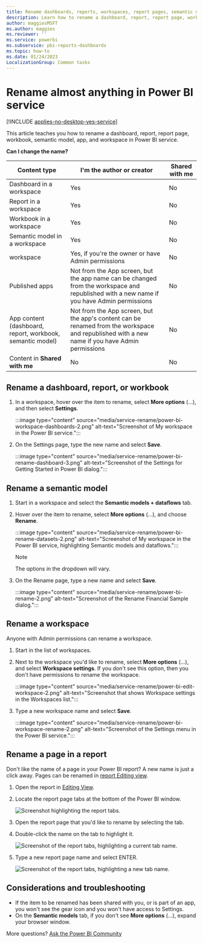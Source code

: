 ```yaml
---
title: Rename dashboards, reports, workspaces, report pages, semantic models
description: Learn how to rename a dashboard, report, report page, workbook, semantic model, app, and workspace in the Power BI service.
author: maggiesMSFT
ms.author: maggies
ms.reviewer: ''
ms.service: powerbi
ms.subservice: pbi-reports-dashboards
ms.topic: how-to
ms.date: 01/24/2023
LocalizationGroup: Common tasks
---
```

# Rename almost anything in Power BI service

[!INCLUDE [applies-no-desktop-yes-service](../includes/applies-no-desktop-yes-service.md)]

This article teaches you how to rename a dashboard, report, report page, workbook, semantic model, app, and workspace in Power BI service.

**Can I change the name?**

| Content type | I'm the author or creator | Shared with me |
| --- | --- | --- |
| Dashboard in a workspace |Yes |No |
| Report in a workspace |Yes |No |
| Workbook in a workspace |Yes |No |
| Semantic model in a workspace |Yes |No |
| workspace |Yes, if you're the owner or have Admin permissions |No |
| Published apps |Not from the App screen, but the app name can be changed from the workspace and republished with a new name if you have Admin permissions |No |
| App content (dashboard, report, workbook, semantic model) |Not from the App screen, but the app's content can be renamed from the workspace and republished with a new name if you have Admin permissions |No |
| Content in **Shared with me** |No |No |

## Rename a dashboard, report, or workbook

1. In a workspace, hover over the item to rename, select **More options** (...), and then select **Settings**.

   :::image type="content" source="media/service-rename/power-bi-workspace-dashboards-2.png" alt-text="Screenshot of My workspace in the Power BI service.":::
2. On the Settings page, type the new name and select **Save**.

   :::image type="content" source="media/service-rename/power-bi-rename-dashboard-3.png" alt-text="Screenshot of the Settings for Getting Started in Power BI dialog.":::

## Rename a semantic model

1. Start in a workspace and select the **Semantic models + dataflows** tab.

2. Hover over the item to rename, select **More options** (...), and choose **Rename**.

      :::image type="content" source="media/service-rename/power-bi-rename-datasets-2.png" alt-text="Screenshot of My workspace in the Power BI service, highlighting Semantic models and dataflows.":::

   > [!NOTE]
   > The options in the dropdown will vary.
   >
   >
3. On the Rename page, type a new name and select **Save**.

     :::image type="content" source="media/service-rename/power-bi-rename-2.png" alt-text="Screenshot of the Rename Financial Sample dialog.":::

## Rename a workspace

Anyone with Admin permissions can rename a workspace.

1. Start in the list of workspaces.
2. Next to the workspace you'd like to rename, select **More options** (...), and select **Workspace settings**. If you don't see this option, then you don't have permissions to rename the workspace.

    :::image type="content" source="media/service-rename/power-bi-edit-workspace-2.png" alt-text="Screenshot that shows Workspace settings in the Workspaces list.":::

3. Type a new workspace name and select **Save**.

   :::image type="content" source="media/service-rename/power-bi-workspace-rename-2.png" alt-text="Screenshot of the Settings menu in the Power BI service.":::

## Rename a page in a report

Don't like the name of a page in your Power BI report? A new name is just a click away. Pages can be renamed in [report Editing view](service-interact-with-a-report-in-editing-view.md).

1. Open the report in [Editing View](../consumer/end-user-reading-view.md).
2. Locate the report page tabs at the bottom of the Power BI window.

    ![Screenshot highlighting the report tabs.](media/service-rename/report-page-tabs-new.png)
3. Open the report page that you'd like to rename by selecting the tab.
4. Double-click the name on the tab to highlight it.

    ![Screenshot of the report tabs, highlighting a current tab name.](media/service-rename/hilite-tab.png)
5. Type a new report page name and select ENTER.

    ![Screenshot of the report tabs, highlighting a new tab name.](media/service-rename/new-name.png)

## Considerations and troubleshooting

* If the item to be renamed has been shared with you, or is part of an app, you won't see the gear icon and you won't have access to Settings.
* On the **Semantic models** tab, if you don't see **More options** (...), expand your browser window.

More questions? [Ask the Power BI Community](https://community.powerbi.com/)
